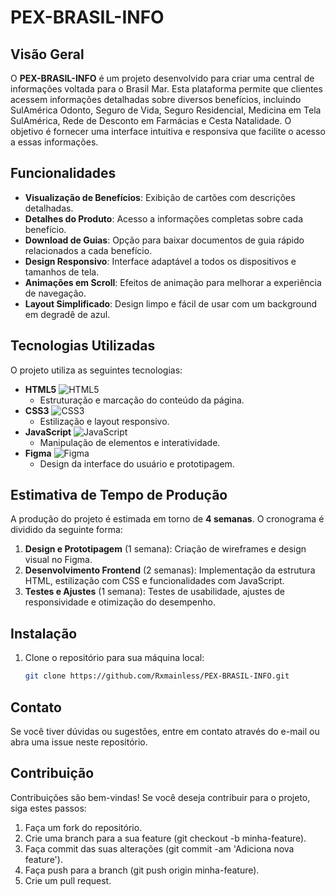 # PEX-BRASIL-INFO

## Visão Geral

O **PEX-BRASIL-INFO** é um projeto desenvolvido para criar uma central de informações voltada para o Brasil Mar. Esta plataforma permite que clientes acessem informações detalhadas sobre diversos benefícios, incluindo SulAmérica Odonto, Seguro de Vida, Seguro Residencial, Medicina em Tela SulAmérica, Rede de Desconto em Farmácias e Cesta Natalidade. O objetivo é fornecer uma interface intuitiva e responsiva que facilite o acesso a essas informações.

## Funcionalidades

- **Visualização de Benefícios**: Exibição de cartões com descrições detalhadas.
- **Detalhes do Produto**: Acesso a informações completas sobre cada benefício.
- **Download de Guias**: Opção para baixar documentos de guia rápido relacionados a cada benefício.
- **Design Responsivo**: Interface adaptável a todos os dispositivos e tamanhos de tela.
- **Animações em Scroll**: Efeitos de animação para melhorar a experiência de navegação.
- **Layout Simplificado**: Design limpo e fácil de usar com um background em degradê de azul.

## Tecnologias Utilizadas

O projeto utiliza as seguintes tecnologias:

- **HTML5** ![HTML5](https://img.shields.io/badge/HTML5-E34F26?logo=html5&logoColor=white&style=flat)
  - Estruturação e marcação do conteúdo da página.
- **CSS3** ![CSS3](https://img.shields.io/badge/CSS3-1572B6?logo=css3&logoColor=white&style=flat)
  - Estilização e layout responsivo.
- **JavaScript** ![JavaScript](https://img.shields.io/badge/JavaScript-F7DF1C?logo=javascript&logoColor=black&style=flat)
  - Manipulação de elementos e interatividade.
- **Figma** ![Figma](https://img.shields.io/badge/Figma-000000?logo=figma&logoColor=white&style=flat)
  - Design da interface do usuário e prototipagem.

## Estimativa de Tempo de Produção

A produção do projeto é estimada em torno de **4 semanas**. O cronograma é dividido da seguinte forma:

1. **Design e Prototipagem** (1 semana): Criação de wireframes e design visual no Figma.
2. **Desenvolvimento Frontend** (2 semanas): Implementação da estrutura HTML, estilização com CSS e funcionalidades com JavaScript.
3. **Testes e Ajustes** (1 semana): Testes de usabilidade, ajustes de responsividade e otimização do desempenho.

## Instalação

1. Clone o repositório para sua máquina local:

   ```bash
   git clone https://github.com/Rxmainless/PEX-BRASIL-INFO.git
## Contato
Se você tiver dúvidas ou sugestões, entre em contato através do e-mail ou abra uma issue neste repositório.

## Contribuição
Contribuições são bem-vindas! Se você deseja contribuir para o projeto, siga estes passos:

1. Faça um fork do repositório.
2. Crie uma branch para a sua feature (git checkout -b minha-feature).
3. Faça commit das suas alterações (git commit -am 'Adiciona nova feature').
4. Faça push para a branch (git push origin minha-feature).
5. Crie um pull request.
